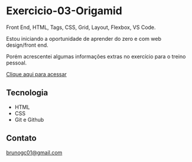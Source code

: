 # Exercicio-03-Origamid 

Front End, HTML, Tags, CSS, Grid, Layout, Flexbox, VS Code.

Estou iniciando a oportunidade de aprender do zero e com web design/front end.

Porém acrescentei algumas informações extras no exercício para o treino pessoal. 

[Clique aqui para acessar](https://brunoconstancio.github.io/nlw-esports-explorer/)

## Tecnologia 

- HTML 
- CSS
- Git e Github

## Contato

brunogc01@gmail.com
